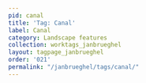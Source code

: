 ```yaml
---
pid: canal
title: 'Tag: Canal'
label: Canal
category: Landscape features
collection: worktags_janbrueghel
layout: tagpage_janbrueghel
order: '021'
permalink: "/janbrueghel/tags/canal/"
---
```

